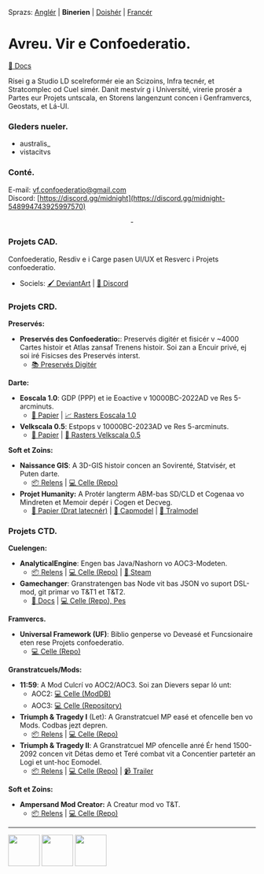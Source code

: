 Sprazs: [Anglér](https://github.com/Confoederatio/Confoederatio/blob/main/README.md) | **Binerien** | [Doishér](https://github.com/Confoederatio/Confoederatio/blob/main/README_DE.md) | [Francér](https://github.com/Confoederatio/Confoederatio/blob/main/README_FR.md)

# Avreu. Vir e Confoederatio.

[📝 Docs](https://confoederatiodocs.info)

Rísei g a Studio LD scelreformér eie an Scizoins, Infra tecnér, et Stratcomplec od Cuel simér. Danit mestvír g i Université, virerie prosér a Partes eur Projets untscala, en Storens langenzunt concen i Genframvercs, Geostats, et Lá-UI.

### Gleders nueler.
- australis_
- vistacitvs

### Conté.

E-mail: vf.confoederatio@gmail.com<br>
Discord: [https://discord.gg/midnight](https://discord.gg/midnight-548994743925997570)

<div align = "center">-</div>

### Projets CAD.

Confoederatio, Resdiv e i Carge pasen UI/UX et Resverc i Projets confoederatio.
  - Sociels: [🖌️ DeviantArt](https://www.deviantart.com/australiszero) | [💬 Discord](https://discord.com/channels/548994743925997570/964504182625296415)

### Projets CRD.
__Preservés:__
- **Preservés des Confoederatio:**: Preservés digitér et fisicér v ~4000 Cartes histoir et Atlas zansaf Trenens histoir. Soi zan a Encuir privé, ej soi iré Fisicses des Preservés interst.
  - [📚 Preservés Digitér](https://discord.com/channels/548994743925997570/1087880811501600788)

__Darte:__
- **Eoscala 1.0**: GDP (PPP) et ie Eoactive v 10000BC-2022AD ve Res 5-arcminuts.
  -  [📝 Papier](https://github.com/Confoederatio/Eoscala-Velkscala/blob/main/Eoscala%201.0-Velkscala%200.5%20-%20A%20Gridded%20Reconstruction%20of%20Global%20GDP%20and%20Population%20from%2010000BC%20to%20the%20Present.pdf) | [📈 Rasters Eoscala 1.0](https://github.com/Confoederatio/Eoscala-Velkscala/tree/main/eoscala_1.0)
- **Velkscala 0.5**: Estpops v 10000BC-2023AD ve Res 5-arcminuts.
  - [📝 Papier](https://github.com/Confoederatio/Eoscala-Velkscala/blob/main/Eoscala%201.0-Velkscala%200.5%20-%20A%20Gridded%20Reconstruction%20of%20Global%20GDP%20and%20Population%20from%2010000BC%20to%20the%20Present.pdf) | [👥 Rasters Velkscala 0.5](https://github.com/Confoederatio/Eoscala-Velkscala/tree/main/velkscala_0.5)

__Soft et Zoins:__
- **Naissance GIS**: A 3D-GIS histoir concen an Sovirenté, Statvisér, et Puten darte.
  - [📦 Relens](https://github.com/Confoederatio/Naissance/releases) | [💻 Celle (Repo)](https://github.com/Confoederatio/Naissance)
- **Projet Humanity:** A Protér langterm ABM-bas SD/CLD et Cogenaa vo Mindreten et Memoir depér i Cogen et Decveg.
  -  [📝 Papier (Drat latecnér)](https://docs.google.com/document/d/1pmYnD0pVYnxatR96WDLCmsKMFMa_4ROOBp_nt2eg8hY/edit?usp=sharing) | [🧠 Capmodel](https://drive.google.com/file/d/1nligSIH0zylj2unhM5-ir3MLNQuIjUvJ/view?usp=sharing) | [:bug: Tralmodel](https://drive.google.com/file/d/1w4x3bH_XQqSvrUZIVc_Jn-eNEYt5R90s/view?usp=sharing)

### Projets CTD.
__Cuelengen:__
- **AnalyticalEngine**: Engen bas Java/Nashorn vo AOC3-Modeten.
  - [📦 Relens](https://github.com/Confoederatio/AnalyticalEngine/releases) | [💻 Celle (Repo)](https://github.com/Confoederatio/AnalyticalEngine/releases) | [🚂 Steam](https://steamcommunity.com/sharedfiles/filedetails/?id=3429582135)
- **Gamechanger**: Granstratengen bas Node vit bas JSON vo suport DSL-mod, git primar vo T&T1 et T&T2.
  - [📑 Docs](https://docs.google.com/document/d/1uLfSMooByn0jtm6hfKK8rn8c9Qj9FCWv8JibFgOQwhc/edit?usp=sharing) | [💻 Celle (Repo), Pes](https://github.com/Confoederatio/TriumphAndTragedy/tree/main/common)
  
__Framvercs.__
- **Universal Framework (UF)**: Biblio genperse vo Deveasé et Funcsionaire eten rese Projets confoederatio.
  - [💻 Celle (Repo)](https://github.com/Confoederatio/UniversalFramework)

__Granstratcuels/Mods:__
- **11:59**: A Mod Culcrí vo AOC2/AOC3. Soi zan Dievers separ ló unt:
  - AOC2: [💻 Celle (ModDB)](https://www.moddb.com/mods/1159-a-cold-war-mod)
  - AOC3: [💻 Celle (Repository)](https://github.com/Confoederatio/AnalyticalEngine/tree/main/src/mods/11.59)
- **Triumph & Tragedy I** (Let): A Granstratcuel MP easé et ofencelle ben vo Mods. Codbas jezt depren.
  - [📦 Relens](https://github.com/Confoederatio/RP5.2/releases) | [💻 Celle (Repo)](https://github.com/Confoederatio/RP5.2)
- **Triumph & Tragedy II**: A Granstratcuel MP ofencelle anré Ér hend 1500-2092 concen vit Détas demo et Teré combat vit a Concentier partetér an Logi et unt-hoc Eomodel.
  - [📦 Relens](https://github.com/Confoederatio/TriumphAndTragedy/releases) | [💻 Celle (Repo)](https://github.com/Confoederatio/TriumphAndTragedy) | [📹 Trailer](https://www.youtube.com/watch?v=JGFcmBfLEp0)

__Soft et Zoins:__
- **Ampersand Mod Creator:** A Creatur mod vo T&T.
  - [📦 Relens](https://github.com/Confoederatio/Ampersand-Mod-Creator/releases) | [💻 Celle (Repo)](https://github.com/Confoederatio/Ampersand-Mod-Creator)
 
---

<img src = "https://i.postimg.cc/FKyWCxNh/cad-light-logo.png" height = "64"> <img src = "https://i.postimg.cc/8CKkNXk2/crd-light-logo.png" height = "64"> <img src = "https://i.postimg.cc/hjTYphY2/ctd-light-logo.png" height = "64">
